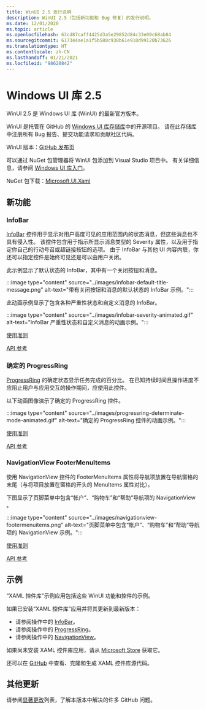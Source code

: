```yaml
---
title: WinUI 2.5 发行说明
description: WinUI 2.5（包括新功能和 Bug 修复）的发行说明。
ms.date: 12/01/2020
ms.topic: article
ms.openlocfilehash: 63cd87caff4425d3a5e29852d84c33e09c68ab84
ms.sourcegitcommit: 617344ae1a1f5b580c938b61e910d99120b73626
ms.translationtype: HT
ms.contentlocale: zh-CN
ms.lasthandoff: 01/21/2021
ms.locfileid: "98620842"
---
```

# <a name="windows-ui-library-25"></a>Windows UI 库 2.5

WinUI 2.5 是 Windows UI 库 (WinUI) 的最新官方版本。

WinUI 是托管在 GitHub 的 [Windows UI 库存储库](https://aka.ms/winui)中的开源项目。 请在此存储库中注册所有 Bug 报告、提交功能请求和贡献社区代码。

WinUI 版本：[GitHub 发布页](https://github.com/microsoft/microsoft-ui-xaml/releases)

可以通过 NuGet 包管理器将 WinUI 包添加到 Visual Studio 项目中。 有关详细信息，请参阅 [Windows UI 库入门](../getting-started.md)。

NuGet 包下载：[Microsoft.UI.Xaml](https://www.nuget.org/packages/Microsoft.UI.Xaml)

## <a name="new-features"></a>新功能

### <a name="infobar"></a>InfoBar

[InfoBar](/windows/uwp/design/controls-and-patterns/infobar) 控件用于显示对用户高度可见的应用范围内的状态消息，但这些消息也不具有侵入性。 该控件包含用于指示所显示消息类型的 Severity 属性，以及用于指定你自己的行动号召或超链接按钮的选项。 由于 InfoBar 与其他 UI 内容内联，你还可以指定控件是始终可见还是可以由用户关闭。

此示例显示了默认状态的 InfoBar，其中有一个关闭按钮和消息。

:::image type="content" source="../images/infobar-default-title-message.png" alt-text="带有关闭按钮和消息的默认状态的 InfoBar 示例。":::

此动画示例显示了包含各种严重性状态和自定义消息的 InfoBar。

:::image type="content" source="../images/infobar-severity-animated.gif" alt-text="InfoBar 严重性状态和自定义消息的动画示例。":::

[使用准则](/windows/uwp/design/controls-and-patterns/infobar)

[API 参考](/windows/winui/api/microsoft.ui.xaml.controls.infobar)

### <a name="determinate-progressring"></a>确定的 ProgressRing

[ProgressRing](/windows/uwp/design/controls-and-patterns/progress-controls) 的确定状态显示任务完成的百分比。 在已知持续时间且操作进度不应阻止用户与应用交互的操作期间，应使用此控件。

以下动画图像演示了确定的 ProgressRing 控件。

:::image type="content" source="../images/progressring-determinate-mode-animated.gif" alt-text="确定的 ProgressRing 控件的动画示例。":::<br>

[使用准则](/windows/uwp/design/controls-and-patterns/progress-controls#progress-controls-best-practices)

[API 参考](/windows/winui/api/microsoft.ui.xaml.controls.progressring)


### <a name="navigationview-footermenuitems"></a>NavigationView FooterMenuItems

使用 NavigationView 控件的 FooterMenuItems 属性将导航项放置在导航窗格的末尾（与将项目放置在窗格的开头的 MenuItems 属性对比）。

下图显示了页脚菜单中包含“帐户”、“购物车”和“帮助”导航项的 NavigationView  。

:::image type="content" source="../images/navigationview-footermenuitems.png" alt-text="页脚菜单中包含“帐户”、“购物车”和“帮助”导航项的 NavigationView 示例。":::

[使用准则](/windows/uwp/design/controls-and-patterns/navigationview?#footer-menu-items)

[API 参考](/windows/winui/api/microsoft.ui.xaml.controls.navigationview.footermenuitems)

## <a name="samples"></a>示例

“XAML 控件库”示例应用包括这些 WinUI 功能和控件的示例。

如果已安装“XAML 控件库”应用并将其更新到最新版本：

- 请参阅操作中的 [InfoBar](xamlcontrolsgallery:/item/InfoBar)。
- 请参阅操作中的 [ProgressRing](xamlcontrolsgallery:/item/ProgressRing)。
- 请参阅操作中的 [NavigationView](xamlcontrolsgallery:/item/NavigationView)。

如果尚未安装 XAML 控件库应用，请从 [Microsoft Store](https://aka.ms/xamlgalleryapp) 获取它。

还可以在 [GitHub](https://github.com/Microsoft/Xaml-Controls-Gallery) 中查看、克隆和生成 XAML 控件库源代码。

## <a name="other-updates"></a>其他更新

请参阅[显著更改](https://github.com/microsoft/microsoft-ui-xaml/releases/tag/v2.5.0)列表，了解本版本中解决的许多 GitHub 问题。
